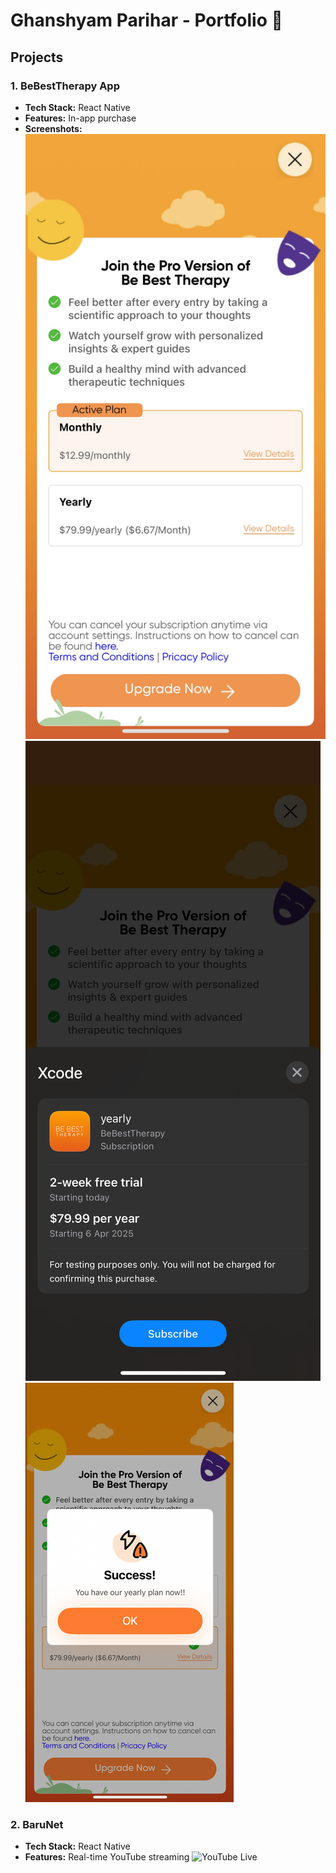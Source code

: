 # Ghanshyam Parihar - Portfolio 🚀

## Projects
### 1. BeBestTherapy App
- **Tech Stack:** React Native
- **Features:** In-app purchase
- **Screenshots:**
  ![BeBestTherapy](./images/UpgradToPro.jpg)
  ![BeBestTherapy](./images/SelectPlans.PNG)
  ![BeBestTherapy](./images/Sccess.PNG)


### 2. BaruNet
- **Tech Stack:** React Native
- **Features:** Real-time YouTube streaming
  ![YouTube Live](./images/youtube-live.png)
